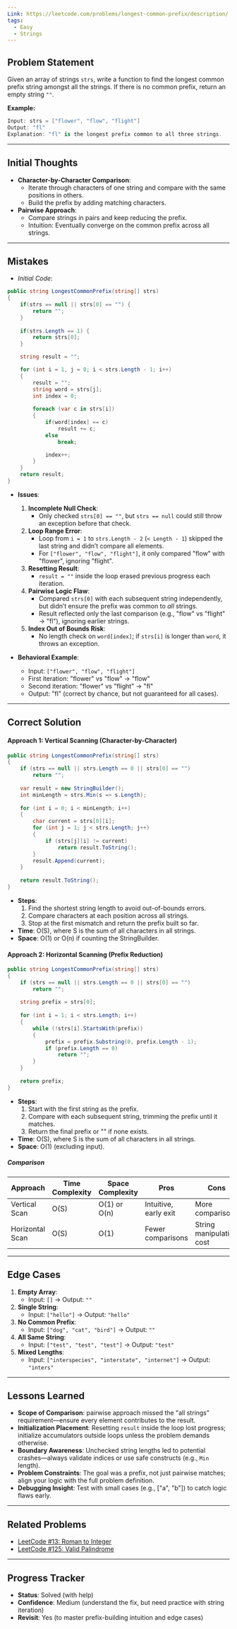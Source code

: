 ```yaml
---
Link: https://leetcode.com/problems/longest-common-prefix/description/
tags:
  - Easy
  - Strings
---
```

## Problem Statement

Given an array of strings `strs`, write a function to find the longest common prefix string amongst all the strings. If there is no common prefix, return an empty string `""`.

**Example:**
```csharp
Input: strs = ["flower", "flow", "flight"]
Output: "fl"
Explanation: "fl" is the longest prefix common to all three strings.
```

---

## Initial Thoughts

- **Character-by-Character Comparison**:
  - Iterate through characters of one string and compare with the same positions in others.
  - Build the prefix by adding matching characters.
- **Pairwise Approach**:
  - Compare strings in pairs and keep reducing the prefix.
  - Intuition: Eventually converge on the common prefix across all strings.

---

## Mistakes

- *Initial Code*:
```csharp
public string LongestCommonPrefix(string[] strs)
{
    if(strs == null || strs[0] == "") {
        return "";
    }   
    
    if(strs.Length == 1) {
        return strs[0];
    }

    string result = "";

    for (int i = 1, j = 0; i < strs.Length - 1; i++)
    {
        result = "";
        string word = strs[j];
        int index = 0;
        
        foreach (var c in strs[i])
        {
            if(word[index] == c)
                result += c;
            else
                break;

            index++;
        }
    }
    return result;
}
```

- **Issues**:
  1. **Incomplete Null Check**:
     - Only checked `strs[0] == ""`, but `strs == null` could still throw an exception before that check.
  2. **Loop Range Error**:
     - Loop from `i = 1` to `strs.Length - 2` (`< Length - 1`) skipped the last string and didn’t compare all elements.
     - For `["flower", "flow", "flight"]`, it only compared "flow" with "flower", ignoring "flight".
  3. **Resetting Result**:
     - `result = ""` inside the loop erased previous progress each iteration.
  4. **Pairwise Logic Flaw**:
     - Compared `strs[0]` with each subsequent string independently, but didn’t ensure the prefix was common to *all* strings.
     - Result reflected only the last comparison (e.g., "flow" vs "flight" → "fl"), ignoring earlier strings.
  5. **Index Out of Bounds Risk**:
     - No length check on `word[index]`; if `strs[i]` is longer than `word`, it throws an exception.


- **Behavioral Example**:
  - Input: `["flower", "flow", "flight"]`
  - First iteration: "flower" vs "flow" → "flow"
  - Second iteration: "flower" vs "flight" → "fl"
  - Output: "fl" (correct by chance, but not guaranteed for all cases).

---
## Correct Solution

#### Approach 1: Vertical Scanning (Character-by-Character)
```csharp
public string LongestCommonPrefix(string[] strs)
{
    if (strs == null || strs.Length == 0 || strs[0] == "")
        return "";
    
    var result = new StringBuilder();
    int minLength = strs.Min(s => s.Length);
    
    for (int i = 0; i < minLength; i++)
    {
        char current = strs[0][i];
        for (int j = 1; j < strs.Length; j++)
        {
            if (strs[j][i] != current)
                return result.ToString();
        }
        result.Append(current);
    }
    
    return result.ToString();
}
```
- **Steps**:
  1. Find the shortest string length to avoid out-of-bounds errors.
  2. Compare characters at each position across all strings.
  3. Stop at the first mismatch and return the prefix built so far.
- **Time**: O(S), where S is the sum of all characters in all strings.
- **Space**: O(1) or O(n) if counting the StringBuilder.

#### Approach 2: Horizontal Scanning (Prefix Reduction)
```csharp
public string LongestCommonPrefix(string[] strs)
{
    if (strs == null || strs.Length == 0 || strs[0] == "")
        return "";
    
    string prefix = strs[0];
    
    for (int i = 1; i < strs.Length; i++)
    {
        while (!strs[i].StartsWith(prefix))
        {
            prefix = prefix.Substring(0, prefix.Length - 1);
            if (prefix.Length == 0)
                return "";
        }
    }
    
    return prefix;
}
```
- **Steps**:
  1. Start with the first string as the prefix.
  2. Compare with each subsequent string, trimming the prefix until it matches.
  3. Return the final prefix or "" if none exists.
- **Time**: O(S), where S is the sum of all characters in all strings.
- **Space**: O(1) (excluding input).

##### Comparison

| Approach        | Time Complexity | Space Complexity | Pros                     | Cons                     |
|-----------------|-----------------|------------------|--------------------------|--------------------------|
| Vertical Scan   | O(S)            | O(1) or O(n)     | Intuitive, early exit    | More comparisons         |
| Horizontal Scan | O(S)            | O(1)             | Fewer comparisons        | String manipulation cost |

---

## Edge Cases

1. **Empty Array**:
   - Input: `[]` → Output: `""`
2. **Single String**:
   - Input: `["hello"]` → Output: `"hello"`
3. **No Common Prefix**:
   - Input: `["dog", "cat", "bird"]` → Output: `""`
4. **All Same String**:
   - Input: `["test", "test", "test"]` → Output: `"test"`
5. **Mixed Lengths**:
   - Input: `["interspecies", "interstate", "internet"]` → Output: `"inters"`

---

## Lessons Learned

- **Scope of Comparison**: pairwise approach missed the "all strings" requirement—ensure every element contributes to the result.
- **Initialization Placement**: Resetting `result` inside the loop lost progress; initialize accumulators outside loops unless the problem demands otherwise.
- **Boundary Awareness**: Unchecked string lengths led to potential crashes—always validate indices or use safe constructs (e.g., `Min` length).
- **Problem Constraints**: The goal was a prefix, not just pairwise matches; align your logic with the full problem definition.
- **Debugging Insight**: Test with small cases (e.g., ["a", "b"]) to catch logic flaws early.

---

## Related Problems

- [LeetCode #13: Roman to Integer](https://leetcode.com/problems/roman-to-integer/)
- [LeetCode #125: Valid Palindrome](https://leetcode.com/problems/valid-palindrome/)

---
## Progress Tracker

- **Status**: Solved (with help)
- **Confidence**: Medium (understand the fix, but need practice with string iteration)
- **Revisit**: Yes (to master prefix-building intuition and edge cases)
